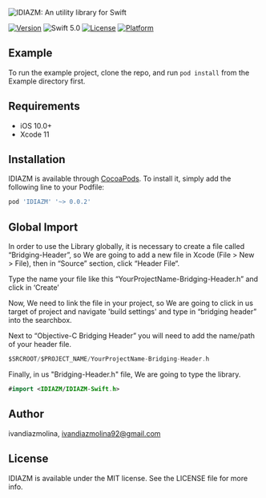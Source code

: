 ![IDIAZM: An utility library for Swift](https://raw.githubusercontent.com/ivandiazmolina/IDIAZM-library/master/IDIAZM.png)

[![Version](https://img.shields.io/cocoapods/v/IDIAZM.svg?style=flat)](https://cocoapods.org/pods/IDIAZM)
![Swift 5.0](https://img.shields.io/badge/Swift-5.0-orange.svg)
[![License](https://img.shields.io/cocoapods/l/IDIAZM.svg?style=flat)](https://cocoapods.org/pods/IDIAZM)
[![Platform](https://img.shields.io/cocoapods/p/IDIAZM.svg?style=flat)](https://cocoapods.org/pods/IDIAZM)

## Example

To run the example project, clone the repo, and run `pod install` from the Example directory first.

## Requirements

- iOS 10.0+
- Xcode 11

## Installation

IDIAZM is available through [CocoaPods](https://cocoapods.org). To install
it, simply add the following line to your Podfile:

```ruby
pod 'IDIAZM' '~> 0.0.2'
```

## Global Import

In order to use the Library globally, it is necessary to create a file called “Bridging-Header”, so We are going to add a new file in Xcode (File > New > File), then in “Source” section, click “Header File“.

Type the name your file like this “YourProjectName-Bridging-Header.h” and click in ‘Create’

Now, We need to link the file in your project, so We are going to click in us target of project and navigate 'build settings' and type in “bridging header” into the searchbox.

Next to “Objective-C Bridging Header” you will need to add the name/path of your header file.

```swift
$SRCROOT/$PROJECT_NAME/YourProjectName-Bridging-Header.h
```

Finally, in us "Bridging-Header.h" file, We are going to type the library.

```swift
#import <IDIAZM/IDIAZM-Swift.h>
```


## Author

ivandiazmolina, ivandiazmolina92@gmail.com

## License

IDIAZM is available under the MIT license. See the LICENSE file for more info.

